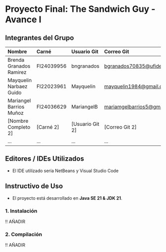 # Proyecto Final: The Sandwich Guy  - Avance I

## Integrantes del Grupo
| Nombre | Carné | Usuario Git | Correo Git |
| :--- | :--- | :--- | :--- |
| Brenda Granados Ramirez | FI24039956 | bngranados | bgranados70835@ufide.ac.cr |
| Mayquelin Narbaez Guido | FI22023961 | Mayquelin | mayquelin1984@gmail.com |
| Mariangel Barrios Muñoz | FI24036629 | MariangelB | mariamgelbarrios5@gmail.com |
| [Nombre Completo 2] | [Carné 2] | [Usuario Git 2] | [Correo Git 2] |
| ... | ... | ... | ... |

## Editores / IDEs Utilizados
- El IDE utilizado sería NetBeans y Visual Studio Code
  
## Instructivo de Uso
- El proyecto está desarrollado en **Java SE 21 & JDK 21**.

### 1. Instalación
!! AÑADIR

### 2. Compilación
!! AÑADIR
